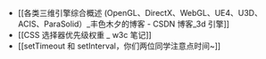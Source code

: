 - [[各类三维引擎综合概述 (OpenGL、DirectX、WebGL、UE4、U3D、ACIS、ParaSolid）_丰色木夕的博客 - CSDN 博客_3d 引擎]]
- [[CSS 选择器优先级权重 _ w3c 笔记]]
- [[setTimeout 和 setInterval，你们两位同学注意点时间~]]
